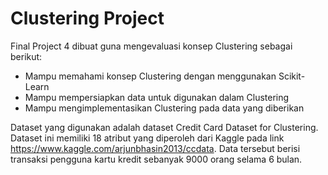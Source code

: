 # Clustering Project

Final Project 4 dibuat guna mengevaluasi konsep Clustering sebagai berikut:
- Mampu memahami konsep Clustering dengan menggunakan Scikit-Learn
- Mampu mempersiapkan data untuk digunakan dalam Clustering
- Mampu mengimplementasikan Clustering pada data yang diberikan <br>

Dataset yang digunakan adalah dataset Credit Card Dataset for Clustering. Dataset ini memiliki 18 atribut yang diperoleh dari Kaggle pada link https://www.kaggle.com/arjunbhasin2013/ccdata. Data tersebut berisi transaksi pengguna kartu kredit sebanyak 9000 orang selama 6 bulan. 

